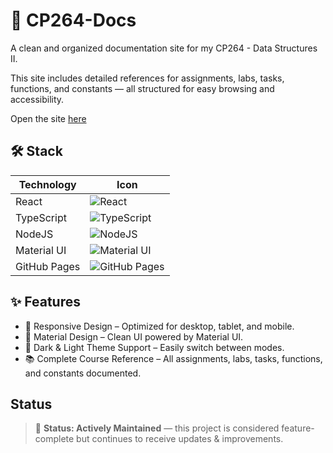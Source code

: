 # 📘 CP264-Docs

A clean and organized documentation site for my CP264 - Data Structures II.

This site includes detailed references for assignments, labs, tasks, functions, and constants — all structured for easy browsing and accessibility.

Open the site [here](https://mohammadelhsn.github.io/CP264)

## 🛠️ Stack

| Technology   | Icon                                                                       |
| ------------ | -------------------------------------------------------------------------- |
| React        | ![React](https://go-skill-icons.vercel.app/api/icons?i=react)              |
| TypeScript   | ![TypeScript](https://go-skill-icons.vercel.app/api/icons?i=ts)            |
| NodeJS       | ![NodeJS](https://go-skill-icons.vercel.app/api/icons?i=nodejs)            |
| Material UI  | ![Material UI](https://go-skill-icons.vercel.app/api/icons?i=mui)          |
| GitHub Pages | ![GitHub Pages](https://go-skill-icons.vercel.app/api/icons?i=githubpages) |

## ✨ Features

- 📱 Responsive Design – Optimized for desktop, tablet, and mobile.
- 🎨 Material Design – Clean UI powered by Material UI.
- 🌙 Dark & Light Theme Support – Easily switch between modes.
- 📚 Complete Course Reference – All assignments, labs, tasks, functions, and constants documented.

## Status

> 🔧 **Status: Actively Maintained** — this project is considered feature-complete but continues to receive updates & improvements.

